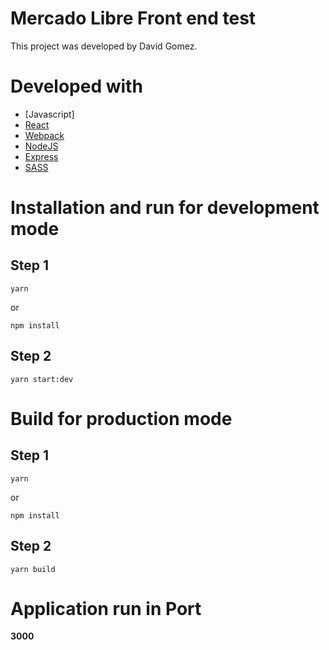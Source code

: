 # Mercado Libre Front end test

This project was developed by David Gomez.

# Developed with

- [Javascript]
- [React](https://es.reactjs.org/)
- [Webpack](https://https://webpack.js.org)
- [NodeJS](https://nodejs.org)
- [Express](https://expressjs.com)
- [SASS](https://sass-lang.com/)


# Installation and run for development mode

## Step 1

```
yarn
```
or
```
npm install
```
## Step 2

```
yarn start:dev
```

# Build for production mode

## Step 1

```
yarn
```
or
```
npm install
```
## Step 2

```
yarn build
```


# Application run in Port

**3000**



